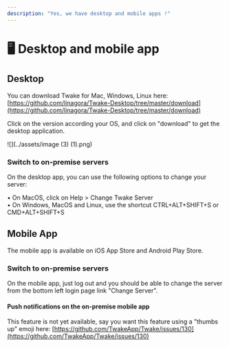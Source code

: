```yaml
---
description: "Yes, we have desktop and mobile apps !"
---
```


# 🖥 Desktop and mobile app

## Desktop

You can download Twake for Mac, Windows, Linux here: [https://github.com/linagora/Twake-Desktop/tree/master/download](https://github.com/linagora/Twake-Desktop/tree/master/download)

Click on the version according your OS, and click on "download" to get the desktop application.

![](../assets/image (3) (1).png)

### Switch to on-premise servers

On the desktop app, you can use the following options to change your server:

• On MacOS, click on Help &gt; Change Twake Server  
• On Windows, MacOS and Linux, use the shortcut CTRL+ALT+SHIFT+S or CMD+ALT+SHIFT+S

## Mobile App

The mobile app is available on iOS App Store and Android Play Store.

### Switch to on-premise servers

On the mobile app, just log out and you should be able to change the server from the bottom left login page link "Change Server".

#### Push notifications on the on-premise mobile app

This feature is not yet available, say you want this feature using a "thumbs up" emoji here: [https://github.com/TwakeApp/Twake/issues/130](https://github.com/TwakeApp/Twake/issues/130)
